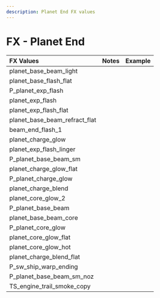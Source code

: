 ```yaml
---
description: Planet End FX values
---
```


# FX - Planet End

| FX Values | Notes | Example |
| :--- | :--- | :--- |
| planet\_base\_beam\_light |  |  |
| planet\_base\_flash\_flat |  |  |
| P\_planet\_exp\_flash |  |  |
| planet\_exp\_flash |  |  |
| planet\_exp\_flash\_flat |  |  |
| planet\_base\_beam\_refract\_flat |  |  |
| beam\_end\_flash\_1 |  |  |
| planet\_charge\_glow |  |  |
| planet\_exp\_flash\_linger |  |  |
| P\_planet\_base\_beam\_sm |  |  |
| planet\_charge\_glow\_flat |  |  |
| P\_planet\_charge\_glow |  |  |
| planet\_charge\_blend |  |  |
| planet\_core\_glow\_2 |  |  |
| P\_planet\_base\_beam |  |  |
| planet\_base\_beam\_core |  |  |
| P\_planet\_core\_glow |  |  |
| planet\_core\_glow\_flat |  |  |
| planet\_core\_glow\_hot |  |  |
| planet\_charge\_blend\_flat |  |  |
| P\_sw\_ship\_warp\_ending |  |  |
| P\_planet\_base\_beam\_sm\_noz |  |  |
| TS\_engine\_trail\_smoke\_copy |  |  |

